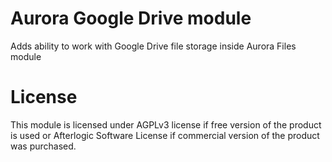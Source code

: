 # Aurora Google Drive module
Adds ability to work with Google Drive file storage inside Aurora Files module

# License
This module is licensed under AGPLv3 license if free version of the product is used or Afterlogic Software License if commercial version of the product was purchased.